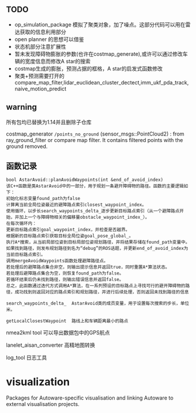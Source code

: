 ## TODO 

- op_simulation_package 模拟了聚类对象，加了噪点。这部分代码可以用在雷达获取的信息利用部分
- open planner 的思想可以借鉴
- 状态机部分注意扩展性
- 暂未发现障碍物膨胀的参数(也许在costmap_generate),或许可以通过修改车辆的宽度信息而修改A star的搜索
- costmap生成的膨胀，预测占据的框格，A star的启发式函数修改
- 聚类+预测需要打开的compare_map_filter,lidar_euclidean_cluster_dectect,imm_ukf_pda_track,naive_motion_predict

## warning

所有包均已替换为1.14并且删除子仓库

costmap_generator `/points_no_ground` (sensor_msgs::PointCloud2) : from ray_ground_filter or compare map filter. It contains filtered points with the ground removed.

## 函数记录

```
bool AstarAvoid::planAvoidWaypoints(int &end_of_avoid_index)
该C++函数是类AstarAvoid中的一部分，用于规划一条避开障碍物的路径。函数的主要逻辑如下：
初始化标志变量found_path为false
计算离当前全局位姿最近的避障路点索引closest_waypoint_index。
使用循环，以步长search_waypoints_delta_逐步更新目标路点索引（从一个避障路点开始，并加上一个与障碍物相关的偏移量obstacle_waypoint_index_）。
在每次循环内：
更新目标路点索引goal_waypoint_index，并检查是否越界。
根据新的目标路点索引获取目标全局位姿goal_pose_global_。
执行A*搜索，从当前局部位姿到目标局部位姿规划路径，并将结果存储在found_path变量中。
如果找到路径，则发布规划路径到名为“debug”的ROS话题，并更新end_of_avoid_index为当前目标路点索引。
调用mergeAvoidWaypoints函数处理避障路径点。
若处理后的避障路点集合非空，则输出提示信息并返回true，同时重置A*算法状态。
若处理后避障路点集合为空，则恢复found_path为false。
若循环结束后仍未找到路径，则输出错误信息并返回false。
总之，此函数通过迭代方式调用A*算法，在一系列预设的目标路点上寻找可行的避开障碍物的路径，成功找到则返回对应的路点索引和规划路径，并进行后续处理，否则返回未找到路径的信息
```

```
search_waypoints_delta_  AstarAvoid类的成员变量，用于设置每次搜索的步长，单位米。
```

``getLocalClosestWaypoint  路线上和车辆距离最小的路点``

nmea2kml tool 可以导出数据包中的GPS航点

lanelet_aisan_converter 高精地图转换

log_tool 日志工具

# visualization

Packages for Autoware-specific visualisation and linking Autoware to external visualisation projects.
